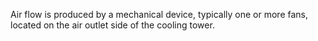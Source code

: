 Air flow is produced by a mechanical device, typically one or more fans, located on the air outlet side of the cooling tower.